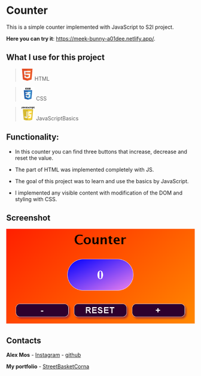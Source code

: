 # Counter

This is a simple counter implemented with JavaScript to S2I project.

**Here you can try it**: https://meek-bunny-a01dee.netlify.app/.

## What I use for this project

>![Html](https://github.com/AlexMos36/Counter/blob/main/assets/Img/html-icon-32x32.png) HTML

>![Css](https://github.com/AlexMos36/Counter/blob/main/assets/Img/css-icon-36x36.png) CSS

>![JS](https://github.com/AlexMos36/Counter/blob/main/assets/Img/js-icon-36x36.png) JavaScriptBasics

## Functionality:

* In this counter you can find three buttons that increase, decrease and reset the value.

* The part of HTML was implemented completely with JS.

* The goal of this project was to learn and use the basics by JavaScript.

* I implemented any visible content with modification of the DOM and styling with CSS.

## Screenshot

![Counter](https://github.com/AlexMos36/Counter/blob/main/assets/Img/Immagine%202023-02-17%20120251.png)

## Contacts

**Alex Mos** - [Instagram](https://www.instagram.com/mos.alex369/) - [github](https://github.com/AlexMos36)

**My portfolio** - [StreetBasketCorna](https://alexmos36.github.io/StreetBasketCorna/)




